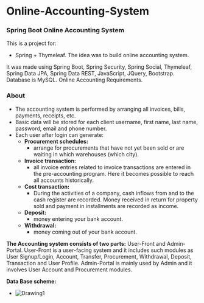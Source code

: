 Online-Accounting-System
=============
### Spring Boot Online Accounting System 
This is a project for:
 - Spring + Thymeleaf. The idea was to build online accounting system.

It was made using Spring Boot, Spring Security, Spring Social, Thymeleaf, Spring Data JPA, Spring Data REST, JavaScript, JQuery, Bootstrap. Database is MySQL.
Online Accounting Requirements.

### About
- The accounting system is performed by arranging all invoices, bills, payments, receipts, etc.
- Basic data will be stored for each client username, first name, last name, password, email and phone number.
- Each user after login can generate:
  - **Procurement schedules:**
     -  аrrange for procurements that have not yet been sold or are waiting in which warehouses (which city).
   - **Invoice transaction:**
       - all invoice entries related to invoice transactions are entered in the pre-accounting program. Here it becomes possible to reach all accounts historically.
  - **Cost transaction:**
      - During the activities of a company, cash inflows from and to the cash register are recorded. Money received in return for property sold and payment in installments are recorded as income.
  - **Deposit:**
      - money entering your bank account.
  - **Withdrawal:**
       - money coming out of your bank account.


**The Accounting system consists of two parts:**
 User-Front and Admin-Portal.
 User-Front is a user-facing system and it includes such modules as User Signup/Login, Account, Transfer, Procurement, Withdrawal, Deposit, Transaction and User Profile. 
 Admin-Portal is mainly used by Admin and it involves User Account and Procurement modules.
 
 

**Data Base scheme:**
 - ![Drawing1](https://user-images.githubusercontent.com/48926756/115607789-ad155900-a2e5-11eb-9dd2-01a0094ac3eb.png)


